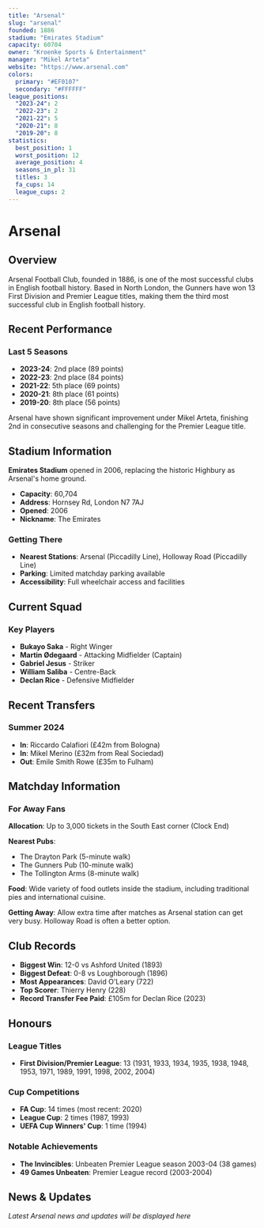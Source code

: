 ```yaml
---
title: "Arsenal"
slug: "arsenal"
founded: 1886
stadium: "Emirates Stadium"
capacity: 60704
owner: "Kroenke Sports & Entertainment"
manager: "Mikel Arteta"
website: "https://www.arsenal.com"
colors:
  primary: "#EF0107"
  secondary: "#FFFFFF"
league_positions:
  "2023-24": 2
  "2022-23": 2
  "2021-22": 5
  "2020-21": 8
  "2019-20": 8
statistics:
  best_position: 1
  worst_position: 12
  average_position: 4
  seasons_in_pl: 31
  titles: 3
  fa_cups: 14
  league_cups: 2
---
```


# Arsenal

## Overview

Arsenal Football Club, founded in 1886, is one of the most successful clubs in English football history. Based in North London, the Gunners have won 13 First Division and Premier League titles, making them the third most successful club in English football history.

## Recent Performance

### Last 5 Seasons
- **2023-24**: 2nd place (89 points)
- **2022-23**: 2nd place (84 points) 
- **2021-22**: 5th place (69 points)
- **2020-21**: 8th place (61 points)
- **2019-20**: 8th place (56 points)

Arsenal have shown significant improvement under Mikel Arteta, finishing 2nd in consecutive seasons and challenging for the Premier League title.

## Stadium Information

**Emirates Stadium** opened in 2006, replacing the historic Highbury as Arsenal's home ground.

- **Capacity**: 60,704
- **Address**: Hornsey Rd, London N7 7AJ
- **Opened**: 2006
- **Nickname**: The Emirates

### Getting There
- **Nearest Stations**: Arsenal (Piccadilly Line), Holloway Road (Piccadilly Line)
- **Parking**: Limited matchday parking available
- **Accessibility**: Full wheelchair access and facilities

## Current Squad

### Key Players
- **Bukayo Saka** - Right Winger
- **Martin Ødegaard** - Attacking Midfielder (Captain)
- **Gabriel Jesus** - Striker
- **William Saliba** - Centre-Back
- **Declan Rice** - Defensive Midfielder

## Recent Transfers

### Summer 2024
- **In**: Riccardo Calafiori (£42m from Bologna)
- **In**: Mikel Merino (£32m from Real Sociedad)
- **Out**: Emile Smith Rowe (£35m to Fulham)

## Matchday Information

### For Away Fans

**Allocation**: Up to 3,000 tickets in the South East corner (Clock End)

**Nearest Pubs**:
- The Drayton Park (5-minute walk)
- The Gunners Pub (10-minute walk)
- The Tollington Arms (8-minute walk)

**Food**: Wide variety of food outlets inside the stadium, including traditional pies and international cuisine.

**Getting Away**: Allow extra time after matches as Arsenal station can get very busy. Holloway Road is often a better option.

## Club Records

- **Biggest Win**: 12-0 vs Ashford United (1893)
- **Biggest Defeat**: 0-8 vs Loughborough (1896)
- **Most Appearances**: David O'Leary (722)
- **Top Scorer**: Thierry Henry (228)
- **Record Transfer Fee Paid**: £105m for Declan Rice (2023)

## Honours

### League Titles
- **First Division/Premier League**: 13 (1931, 1933, 1934, 1935, 1938, 1948, 1953, 1971, 1989, 1991, 1998, 2002, 2004)

### Cup Competitions
- **FA Cup**: 14 times (most recent: 2020)
- **League Cup**: 2 times (1987, 1993)
- **UEFA Cup Winners' Cup**: 1 time (1994)

### Notable Achievements
- **The Invincibles**: Unbeaten Premier League season 2003-04 (38 games)
- **49 Games Unbeaten**: Premier League record (2003-2004)

## News & Updates

*Latest Arsenal news and updates will be displayed here*